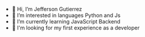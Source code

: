 - 👋 Hi, I’m Jefferson Gutierrez
- 👀 I’m interested in languages Python and Js
- 🌱 I’m currently learning JavaScript Backend
- 👀 I'm looking for my first experience as a developer
